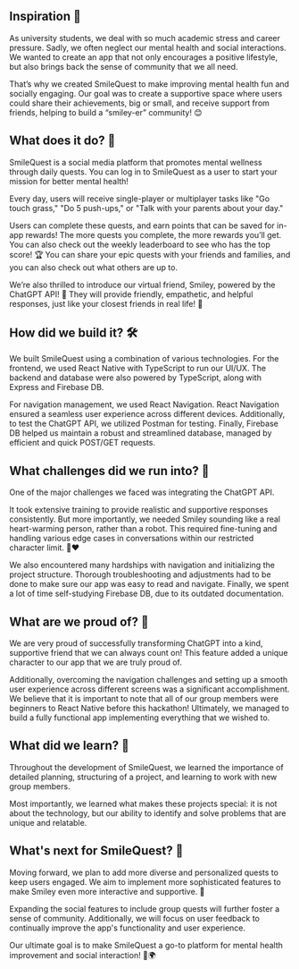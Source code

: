 ## Inspiration 🌟

As university students, we deal with so much academic stress and career pressure. Sadly, we often neglect our mental health and social interactions. We wanted to create an app that not only encourages a positive lifestyle, but also brings back the sense of community that we all need.

That’s why we created SmileQuest to make improving mental health fun and socially engaging. Our goal was to create a supportive space where users could share their achievements, big or small, and receive support from friends, helping to build a “smiley-er” community! 😊

## What does it do? 📲

SmileQuest is a social media platform that promotes mental wellness through daily quests. You can log in to SmileQuest as a user to start your mission for better mental health!

Every day, users will receive single-player or multiplayer tasks like "Go touch grass," "Do 5 push-ups," or "Talk with your parents about your day." 

Users can complete these quests, and earn points that can be saved for in-app rewards! The more quests you complete, the more rewards you’ll get. You can also check out the weekly leaderboard to see who has the top score! 🏆 You can share your epic quests with your friends and families, and you can also check out what others are up to. 

We’re also thrilled to introduce our virtual friend, Smiley, powered by the ChatGPT API! 🤖 They will provide friendly, empathetic, and helpful responses, just like your closest friends in real life! 💬

## How did we build it? 🛠️

We built SmileQuest using a combination of various technologies. For the frontend, we used React Native with TypeScript to run our UI/UX. The backend and database were also powered by TypeScript, along with Express and Firebase DB. 

For navigation management, we used React Navigation. React Navigation ensured a seamless user experience across different devices. Additionally, to test the ChatGPT API, we utilized Postman for testing. Finally, Firebase DB helped us maintain a robust and streamlined database, managed by efficient and quick POST/GET requests.

## What challenges did we run into? 🚧

One of the major challenges we faced was integrating the ChatGPT API. 

It took extensive training to provide realistic and supportive responses consistently. But more importantly, we needed Smiley sounding like a real heart-warming person, rather than a robot. This required fine-tuning and handling various edge cases in conversations within our restricted character limit. 🤖❤️

We also encountered many hardships with navigation and initializing the project structure. Thorough troubleshooting and adjustments had to be done to make sure our app was easy to read and navigate. Finally, we spent a lot of time self-studying Firebase DB, due to its outdated documentation. 

## What are we proud of? 🏅

We are very proud of successfully transforming ChatGPT into a kind, supportive friend that we can always count on! This feature added a unique character to our app that we are truly proud of. 

Additionally, overcoming the navigation challenges and setting up a smooth user experience across different screens was a significant accomplishment. We believe that it is important to note that all of our group members were beginners to React Native before this hackathon! Ultimately, we managed to build a fully functional app implementing everything that we wished to. 

## What did we learn? 📖

Throughout the development of SmileQuest, we learned the importance of detailed planning, structuring of a project, and learning to work with new group members. 

Most importantly, we learned what makes these projects special: it is not about the technology, but our ability to identify and solve problems that are unique and relatable. 

## What's next for SmileQuest? 🚀

Moving forward, we plan to add more diverse and personalized quests to keep users engaged. We aim to implement more sophisticated features to make Smiley even more interactive and supportive. 🤝

Expanding the social features to include group quests will further foster a sense of community. Additionally, we will focus on user feedback to continually improve the app's functionality and user experience. 

Our ultimate goal is to make SmileQuest a go-to platform for mental health improvement and social interaction! 💬🌍

